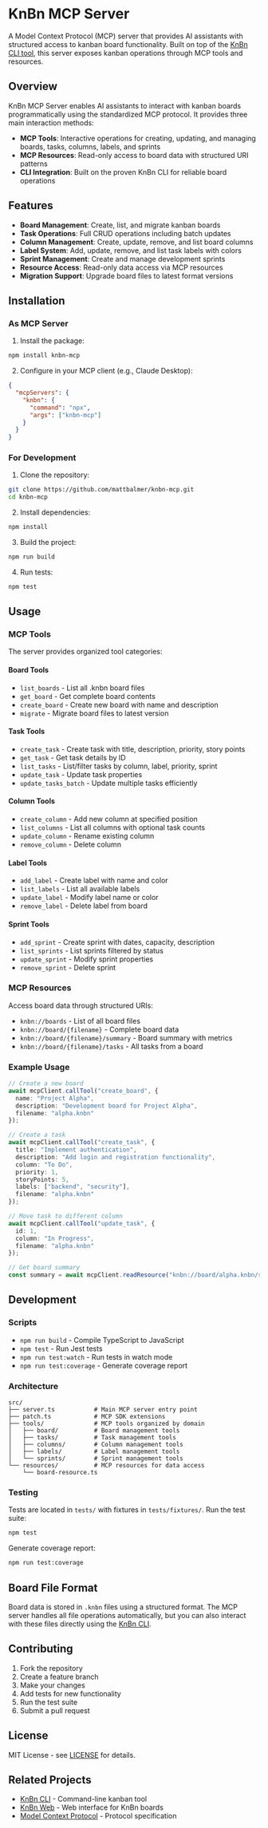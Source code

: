 # KnBn MCP Server

A Model Context Protocol (MCP) server that provides AI assistants with structured access to kanban board functionality. Built on top of the [KnBn CLI tool](https://github.com/mattbalmer/knbn), this server exposes kanban operations through MCP tools and resources.

## Overview

KnBn MCP Server enables AI assistants to interact with kanban boards programmatically using the standardized MCP protocol. It provides three main interaction methods:

- **MCP Tools**: Interactive operations for creating, updating, and managing boards, tasks, columns, labels, and sprints
- **MCP Resources**: Read-only access to board data with structured URI patterns
- **CLI Integration**: Built on the proven KnBn CLI for reliable board operations

## Features

- **Board Management**: Create, list, and migrate kanban boards
- **Task Operations**: Full CRUD operations including batch updates
- **Column Management**: Create, update, remove, and list board columns
- **Label System**: Add, update, remove, and list task labels with colors
- **Sprint Management**: Create and manage development sprints
- **Resource Access**: Read-only data access via MCP resources
- **Migration Support**: Upgrade board files to latest format versions

## Installation

### As MCP Server

1. Install the package:
```bash
npm install knbn-mcp
```

2. Configure in your MCP client (e.g., Claude Desktop):
```json
{
  "mcpServers": {
    "knbn": {
      "command": "npx",
      "args": ["knbn-mcp"]
    }
  }
}
```

### For Development

1. Clone the repository:
```bash
git clone https://github.com/mattbalmer/knbn-mcp.git
cd knbn-mcp
```

2. Install dependencies:
```bash
npm install
```

3. Build the project:
```bash
npm run build
```

4. Run tests:
```bash
npm test
```

## Usage

### MCP Tools

The server provides organized tool categories:

#### Board Tools
- `list_boards` - List all .knbn board files
- `get_board` - Get complete board contents
- `create_board` - Create new board with name and description
- `migrate` - Migrate board files to latest version

#### Task Tools
- `create_task` - Create task with title, description, priority, story points
- `get_task` - Get task details by ID
- `list_tasks` - List/filter tasks by column, label, priority, sprint
- `update_task` - Update task properties
- `update_tasks_batch` - Update multiple tasks efficiently

#### Column Tools
- `create_column` - Add new column at specified position
- `list_columns` - List all columns with optional task counts
- `update_column` - Rename existing column
- `remove_column` - Delete column

#### Label Tools
- `add_label` - Create label with name and color
- `list_labels` - List all available labels
- `update_label` - Modify label name or color
- `remove_label` - Delete label from board

#### Sprint Tools
- `add_sprint` - Create sprint with dates, capacity, description
- `list_sprints` - List sprints filtered by status
- `update_sprint` - Modify sprint properties
- `remove_sprint` - Delete sprint

### MCP Resources

Access board data through structured URIs:

- `knbn://boards` - List of all board files
- `knbn://board/{filename}` - Complete board data
- `knbn://board/{filename}/summary` - Board summary with metrics
- `knbn://board/{filename}/tasks` - All tasks from a board

### Example Usage

```typescript
// Create a new board
await mcpClient.callTool("create_board", {
  name: "Project Alpha",
  description: "Development board for Project Alpha",
  filename: "alpha.knbn"
});

// Create a task
await mcpClient.callTool("create_task", {
  title: "Implement authentication",
  description: "Add login and registration functionality",
  column: "To Do",
  priority: 1,
  storyPoints: 5,
  labels: ["backend", "security"],
  filename: "alpha.knbn"
});

// Move task to different column
await mcpClient.callTool("update_task", {
  id: 1,
  column: "In Progress",
  filename: "alpha.knbn"
});

// Get board summary
const summary = await mcpClient.readResource("knbn://board/alpha.knbn/summary");
```

## Development

### Scripts

- `npm run build` - Compile TypeScript to JavaScript
- `npm test` - Run Jest tests
- `npm run test:watch` - Run tests in watch mode
- `npm run test:coverage` - Generate coverage report

### Architecture

```
src/
├── server.ts           # Main MCP server entry point
├── patch.ts            # MCP SDK extensions
├── tools/              # MCP tools organized by domain
│   ├── board/          # Board management tools
│   ├── tasks/          # Task management tools
│   ├── columns/        # Column management tools
│   ├── labels/         # Label management tools
│   └── sprints/        # Sprint management tools
└── resources/          # MCP resources for data access
    └── board-resource.ts
```

### Testing

Tests are located in `tests/` with fixtures in `tests/fixtures/`. Run the test suite:

```bash
npm test
```

Generate coverage report:

```bash
npm run test:coverage
```

## Board File Format

Board data is stored in `.knbn` files using a structured format. The MCP server handles all file operations automatically, but you can also interact with these files directly using the [KnBn CLI](https://github.com/mattbalmer/knbn).

## Contributing

1. Fork the repository
2. Create a feature branch
3. Make your changes
4. Add tests for new functionality
5. Run the test suite
6. Submit a pull request

## License

MIT License - see [LICENSE](LICENSE) for details.

## Related Projects

- [KnBn CLI](https://github.com/mattbalmer/knbn) - Command-line kanban tool
- [KnBn Web](https://github.com/mattbalmer/knbn-web) - Web interface for KnBn boards
- [Model Context Protocol](https://modelcontextprotocol.io) - Protocol specification